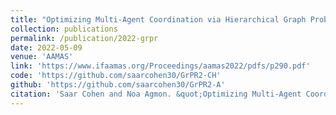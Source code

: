 ```yaml
---
title: "Optimizing Multi-Agent Coordination via Hierarchical Graph Probabilistic Recursive Reasoning"
collection: publications
permalink: /publication/2022-grpr
date: 2022-05-09
venue: 'AAMAS'
link: 'https://www.ifaamas.org/Proceedings/aamas2022/pdfs/p290.pdf'
code: 'https://github.com/saarcohen30/GrPR2-CH'
github: 'https://github.com/saarcohen30/GrPR2-A'
citation: 'Saar Cohen and Noa Agmon. &quot;Optimizing Multi-Agent Coordination via Hierarchical Graph Probabilistic Recursive Reasoning.&quot; <i> In AAMAS ’22: Proceedings of the 21st International Conference on Autonomous Agents and Multiagent Systems <\i>, 2022.'
---
```

